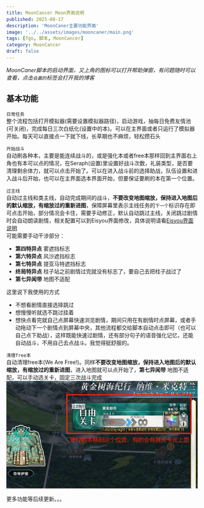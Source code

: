 ```yaml
---
title: MoonCancer Moon界面说明
published: 2025-08-17
description: 'MoonCaner主要功能界面'
image: '../../assets/images/mooncaner/main.png'
tags: [fgo, 脚本, MoonCancer]
category: MoonCancer
draft: false
---
```


*MoonCaner脚本的启动界面，又上角的图标可以打开帮助弹窗，有问题随时可以查看，点击`会赢的`标签会打开我的博客*<br>

## 基本功能
`日常任务`<br>
整个流程包括打开模拟器(需要设置模拟器路径)，启动游戏，抽每日免费友情池(可关闭)，完成每日三次白纸化(设置中的本)。可以在主界面或者只运行了模拟器开始。每天可以直接点一下就下线，长草期也不麻烦，轻松攒石头<br>

`开始战斗`<br>
自动刷各种本，主要是能连续战斗的，或是强化本或者free本那样回到主界面右上角也有本可以点的情况，在Seraph(设置)里设置好战斗次数，礼装类型，是否要清理剩余体力，就可以点击开始了。可以在进入战斗前的选择助战，队伍设置和进入战斗后开始，也可以在主界面选本界面开始，但要保证要刷的本在第一个位置。<br>

`过主线`<br>
自动过主线和类主线，自动完成期间的战斗，**不要改变地图缩放，保持进入地图后的默认缩放，有缩放过的重新进图**，保障屏幕里表示主线任务的`下一个`标识存在即可点击开始，部分情况会卡住，需要手动修正，默认自动跳过主线，关闭跳过剧情时会自动朗读剧情，相关配置可以到Eisyou界面修改，具体说明请看[Eisyou界面说明](../mooncancer4)<br>
可能需要手动干涉部分：<br>
- **第四特异点** 雾遮挡标志<br>
- **第六特异点** 风沙遮挡标志<br>
- **第七特异点** 提亚马特遮挡标志<br>
- **终局特异点** 柱子站之前剧情过完就没有标志了，要自己去把柱子战过了<br>
- **第七异闻带**  地图不适配

这里说下我使用的方式
- 不想看剧情直接选择跳过
- 想慢慢听就选不跳过挂着
- 想快点看完就自己点屏幕快速浏览剧情，期间只用在有剧情时点屏幕，或者手动拖动下一个剧情点到屏幕中央，其他流程都交给脚本自动点击即可（也可以自己点下助战），这样既能快速过剧情，还有部分句子的语音强化记忆，还能自动战斗，不用自己去点战斗。我觉得挺舒服的。

`清理free本`<br>
自动清理free本(We Are Free!)。同样**不要改变地图缩放，保持进入地图后的默认缩放，有缩放过的重新进图**，进入地图就可以点开始了，**第七异闻带**  地图不适配，可以手动选关卡，固定三次战斗完成
![freequest](../../assets/images/mooncaner/freequest.png)

更多功能等后续更新。。。
